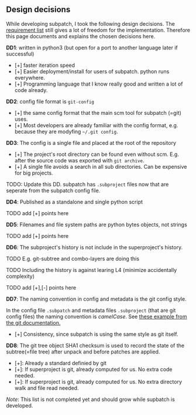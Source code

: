 ## Design decisions

While developing subpatch, I took the following design decisions. The
[requirement list](requirements.md) still gives a lot of freedom for the
implementation. Therefore this page documents and explains the chosen decisions
here.

**DD1**: written in python3 (but open for a port to another language later if successful)

* [+] faster iteration speed
* [+] Easier deployment/install for users of subpatch. python runs everywhere.
* [+] Programming language that I know really good and written a lot of code
  already.

**DD2**: config file format is `git-config`

* [+] the same config format that the main scm tool for subpatch (=git) uses.
* [+] Most developers are already familiar with the config format, e.g. because
  they are modyfing `~/.git config`.

**DD3**: The config is a single file and placed at the root of the repository

* [+] The project's root directory can be found even without scm. E.g. after
  the source code was exported with `git archive`.
* [+] A single file avoids a search in all sub directories. Can be expensive
  for big projects.

TODO: Update this DD. subpatch has `.subproject` files now that are seperate
from the subpatch config file.

**DD4**: Published as a standalone and single python script

TODO add [+] points here

**DD5**: Filenames and file system paths are python bytes objects, not strings

TODO add [+] points here

**DD6**: The subproject's history is not include in the superproject's history.

TODO E.g. git-subtree and combo-layers are doing this

TODO Including the history is against learing L4 (minimize accidentally complexity)

TODO add [+],[-] points here

**DD7**: The naming convention in config and metadata is the git config style.

In the config file `.subpatch` and metadata files `.subproject` (that are
git config files) the naming convention is *camelCase*. See
[these example from the git documentation.](https://git-scm.com/docs/git-config#_example)

* [+] Consistency, since subpatch is using the same style as git itself.

**DD8**: The git tree object SHA1 checksum is used to record the state of the
subtree(=file tree) after unpack and before patches are applied.

* [+]: Already a standard definied by git
* [+]: If superproject is git, already computed for us. No extra code needed.
* [+]: If superproject is git, already computed for us. No extra directory walk and file read needed.


*Note*: This list is not completed yet and should grow while supbatch is developed.
